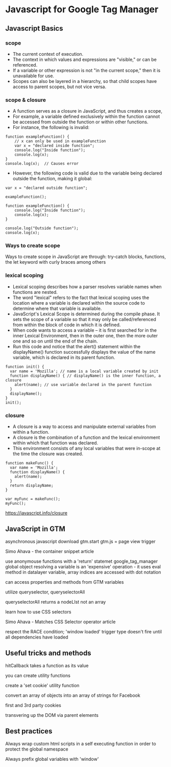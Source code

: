 # Javascript for Google Tag Manager

## Javascript Basics

### scope
- The current context of execution. 
- The context in which values and expressions are "visible," or can be referenced. 
- If a variable or other expression is not "in the current scope," then it is unavailable for use. 
- Scopes can also be layered in a hierarchy, so that child scopes have access to parent scopes, but not vice versa.

### scope & closure
- A function serves as a closure in JavaScript, and thus creates a scope,
- For example, a variable defined exclusively within the function cannot be accessed from outside the function or within other functions. 
- For instance, the following is invalid:

```
function exampleFunction() {
	// x can only be used in exampleFunction
    var x = "declared inside function";
    console.log("Inside function");
    console.log(x);
}
console.log(x);  // Causes error
```

- However, the following code is valid due to the variable being declared outside the function, making it global:

```
var x = "declared outside function";

exampleFunction();

function exampleFunction() {
    console.log("Inside function");
    console.log(x);
}

console.log("Outside function");
console.log(x);
```

### Ways to create scope

Ways to create scope in JavaScript are through: try-catch blocks, functions, the let keyword with curly braces among others

### lexical scoping
 - Lexical scoping describes how a parser resolves variable names when functions are nested. 
 - The word "lexical" refers to the fact that lexical scoping uses the location where a variable is declared within the source code to determine where that variable is available. 
 - JavaScript's Lexical Scope is determined during the compile phase. It sets the scope of a variable so that it may only be called/referenced from within the block of code in which it is defined.
 - When code wants to access a variable – it is first searched for in the inner Lexical Environment, then in the outer one, then the more outer one and so on until the end of the chain.
 - Run this code and notice that the alert() statement within the displayName() function successfully displays the value of the name variable, which is declared in its parent function.

```
function init() {
  var name = 'Mozilla'; // name is a local variable created by init
  function displayName() { // displayName() is the inner function, a closure
    alert(name); // use variable declared in the parent function    
  }
  displayName();    
}
init();
```

### closure
- A closure is a way to access and manipulate external variables from within a function.
-  A closure is the combination of a function and the lexical environment within which that function was declared. 
- This environment consists of any local variables that were in-scope at the time the closure was created. 

```
function makeFunc() {
  var name = 'Mozilla';
  function displayName() {
    alert(name);
  }
  return displayName;
}

var myFunc = makeFunc();
myFunc();
``` 
https://javascript.info/closure

## JavaScript in GTM

asynchronous javascript download
gtm.start
gtm.js = page view trigger

Simo Ahava - the container snippet article

use anonymouse functions with a 'return' statemet
google_tag_manager global object
resolving a variable is an 'expensive' operation - it uses eval method
in datalayer variable, array indices are accessed with dot notation

can access properties and methods from GTM variables

utilize queryselector, queryselectorAll

queryselectorAll returns a nodeLIst not an array

learn how to use CSS selectors

Simo Ahava - Matches CSS Selector operator article

respect the RACE condition;
 'window loaded' trigger type doesn't fire until all dependencies have loaded


## Useful tricks and methods

hitCallback takes a function as its value

you can create utility functions

create  a 'set cookie' utility function

convert an array of objects into an array of strings for Facebook

first and 3rd party cookies

transvering up the DOM via parent elements

## Best practices

Always wrap custom html scripts in a self executing function in order to protect the global namespace

Always prefix global variables with 'window'